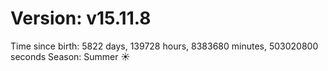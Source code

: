 # Version: v15.11.8
Time since birth: 5822 days, 139728 hours, 8383680 minutes, 503020800 seconds
Season: Summer ☀️
